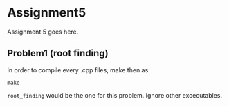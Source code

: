 # Assignment5

Assignment 5 goes here.  

## Problem1 (root finding)  

In order to compile every .cpp files, make then as:  
```
make
```
`root_finding` would be the one for this problem. Ignore other excecutables.
